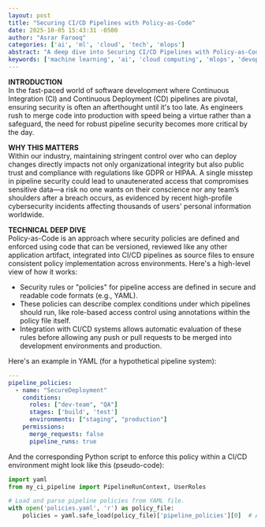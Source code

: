 ```yaml
---
layout: post
title: "Securing CI/CD Pipelines with Policy-as-Code"
date: 2025-10-05 15:43:31 -0500
author: "Asrar Farooq"
categories: ['ai', 'ml', 'cloud', 'tech', 'mlops']
abstract: "A deep dive into Securing CI/CD Pipelines with Policy-as-Code"
keywords: ['machine learning', 'ai', 'cloud computing', 'mlops', 'devops', 'automation', 'infrastructure', 'kubernetes', 'securing', 'pipelines']
---
```


**INTRODUCTION**  
In the fast-paced world of software development where Continuous Integration (CI) and Continuous Deployment (CD) pipelines are pivotal, ensuring security is often an afterthought until it's too late. As engineers rush to merge code into production with speed being a virtue rather than a safeguard, the need for robust pipeline security becomes more critical by the day.

**WHY THIS MATTERS**  
Within our industry, maintaining stringent control over who can deploy changes directly impacts not only organizational integrity but also public trust and compliance with regulations like GDPR or HIPAA. A single misstep in pipeline security could lead to unautenerated access that compromises sensitive data—a risk no one wants on their conscience nor any team’s shoulders after a breach occurs, as evidenced by recent high-profile cybersecurity incidents affecting thousands of users' personal information worldwide.

**TECHNICAL DEEP DIVE**  
Policy-as-Code is an approach where security policies are defined and enforced using code that can be versioned, reviewed like any other application artifact, integrated into CI/CD pipelines as source files to ensure consistent policy implementation across environments. Here's a high-level view of how it works:
- Security rules or "policies" for pipeline access are defined in secure and readable code formats (e.g., YAML).
- These policies can describe complex conditions under which pipelines should run, like role-based access control using annotations within the policy file itself.
- Integration with CI/CD systems allows automatic evaluation of these rules before allowing any push or pull requests to be merged into development environments and production.

Here's an example in YAML (for a hypothetical pipeline system):

```yaml
---
pipeline_policies:
  - name: "SecureDeployment"
    conditions:
      roles: ["dev-team", "QA"]
      stages: ['build', 'test']
      environments: ["staging", "production"]
    permissions:
      merge_requests: false
      pipeline_runs: true
```
And the corresponding Python script to enforce this policy within a CI/CD environment might look like this (pseudo-code):

```python
import yaml
from my_ci_pipeline import PipelineRunContext, UserRoles

# Load and parse pipeline policies from YAML file.
with open('policies.yaml', 'r') as policy_file:
    policies = yaml.safe_load(policy_file)['pipeline_policies'][0]  # Assuming single
